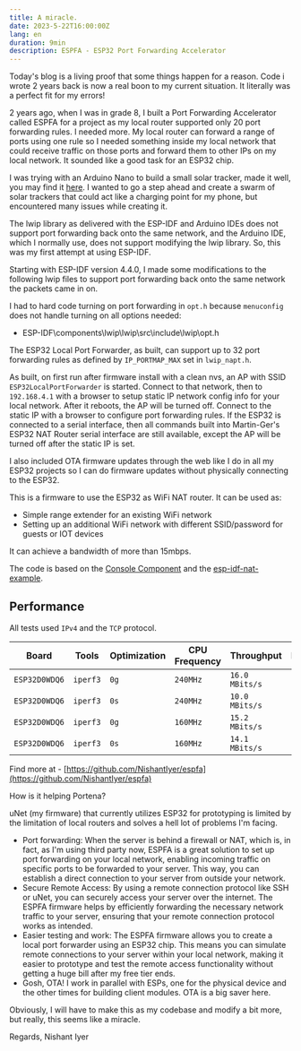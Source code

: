 ```yaml
---
title: A miracle.
date: 2023-5-22T16:00:00Z
lang: en
duration: 9min
description: ESPFA - ESP32 Port Forwarding Accelerator
---
```


Today's blog is a living proof that some things happen for a reason. Code i wrote 2 years back is now a real boon to my current situation. It literally was a perfect fit for my errors!

2 years ago, when I was in grade 8, I built a Port Forwarding Accelerator called ESPFA for a project as my local router supported only 20 port forwarding rules. I needed more. My local router can forward a range of ports using one rule so I needed something inside my local network that could receive traffic on those ports and forward them to other IPs on my local network. It sounded like a good task for an ESP32 chip.

I was trying with an Arduino Nano to build a small solar tracker, made it well, you may find it [here](https://nishantiyer.netlify.app/gallery). I wanted to go a step ahead and create a swarm of solar trackers that could act like a charging point for my phone, but encountered many issues while creating it.

The lwip library as delivered with the ESP-IDF and Arduino IDEs does not support port forwarding back onto the same network, and the Arduino IDE, which I normally use, does not support modifying the lwip library. So, this was my first attempt at using ESP-IDF.

Starting with ESP-IDF version 4.4.0, I made some modifications to the following lwip files to support port forwarding back onto the same network the packets came in on.

I had to hard code turning on port forwarding in `opt.h` because `menuconfig` does not handle turning on all options needed:

- ESP-IDF\components\lwip\lwip\src\include\lwip\opt.h

The ESP32 Local Port Forwarder, as built, can support up to 32 port forwarding rules as defined by `IP_PORTMAP_MAX` set in `lwip_napt.h`.

As built, on first run after firmware install with a clean nvs, an AP with SSID `ESP32LocalPortForwarder` is started. Connect to that network, then to `192.168.4.1` with a browser to setup static IP network config info for your local network. After it reboots, the AP will be turned off. Connect to the static IP with a browser to configure port forwarding rules. If the ESP32 is connected to a serial interface, then all commands built into Martin-Ger's ESP32 NAT Router serial interface are still available, except the AP will be turned off after the static IP is set.

I also included OTA firmware updates through the web like I do in all my ESP32 projects so I can do firmware updates without physically connecting to the ESP32.

This is a firmware to use the ESP32 as WiFi NAT router. It can be used as:

- Simple range extender for an existing WiFi network
- Setting up an additional WiFi network with different SSID/password for guests or IOT devices

It can achieve a bandwidth of more than 15mbps.

The code is based on the [Console Component](https://docs.espressif.com/projects/esp-idf/en/latest/api-guides/console.html#console) and the [esp-idf-nat-example](https://github.com/jonask1337/esp-idf-nat-example). 

## Performance

All tests used `IPv4` and the `TCP` protocol.

| Board        | Tools   | Optimization | CPU Frequency | Throughput    | Power |
| ------------ | ------- | ------------ | ------------- | -------------- | ----- |
| `ESP32D0WDQ6` | `iperf3` | `0g`         | `240MHz`      | `16.0 MBits/s` | `1.6 W` |
| `ESP32D0WDQ6` | `iperf3` | `0s`         | `240MHz`      | `10.0 MBits/s` | `1.8 W` | 
| `ESP32D0WDQ6` | `iperf3` | `0g`         | `160MHz`      | `15.2 MBits/s` | `1.4 W` |
| `ESP32D0WDQ6` | `iperf3` | `0s`         | `160MHz`      | `14.1 MBits/s` | `1.5 W` |

Find more at - [https://github.com/NishantIyer/espfa](https://github.com/NishantIyer/espfa)

How is it helping Portena?

uNet (my firmware) that currently utilizes ESP32 for prototyping is limited by the limitation of local routers and solves a hell lot of problems I'm facing.

- Port forwarding: When the server is behind a firewall or NAT, which is, in fact, as I'm using third party now, ESPFA is a great solution to set up port forwarding on your local network, enabling incoming traffic on specific ports to be forwarded to your server. This way, you can establish a direct connection to your server from outside your network.
- Secure Remote Access: By using a remote connection protocol like SSH or uNet, you can securely access your server over the internet. The ESPFA firmware helps by efficiently forwarding the necessary network traffic to your server, ensuring that your remote connection protocol works as intended.
- Easier testing and work: The ESPFA firmware allows you to create a local port forwarder using an ESP32 chip. This means you can simulate remote connections to your server within your local network, making it easier to prototype and test the remote access functionality without getting a huge bill after my free tier ends.
- Gosh, OTA! I work in parallel with ESPs, one for the physical device and the other times for building client modules. OTA is a big saver here.

Obviously, I will have to make this as my codebase and modify a bit more, but really, this seems like a miracle.

Regards,
Nishant Iyer
